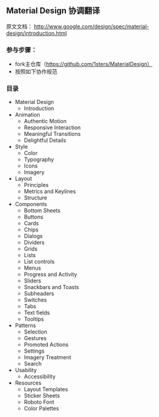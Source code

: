 ## Material Design 协调翻译

原文文档：
http://www.google.com/design/spec/material-design/introduction.html


### 参与步骤：
* fork主仓库（https://github.com/1sters/MaterialDesign）
* 按照如下协作规范

### 目录

* Material Design
  * Introduction
* Animation
  * Authentic Motion
  * Responsive Interaction
  * Meaningful Transitions
  * Delightful Details
* Style
  * Color
  * Typography
  * Icons
  * Imagery
* Layout
  * Principles
  * Metrics and Keylines
  * Structure
* Components
  * Bottom Sheets
  * Buttons
  * Cards
  * Chips
  * Dialogs
  * Dividers
  * Grids
  * Lists
  * List controls
  * Menus
  * Progress and Activity
  * Sliders
  * Snackbars and Toasts
  * Subheaders
  * Switches
  * Tabs
  * Text fields
  * Tooltips
* Patterns
  * Selection
  * Gestures
  * Promoted Actions
  * Settings
  * Imagery Treatment
  * Search
* Usability
  * Accessibility
* Resources
  * Layout Templates
  * Sticker Sheets
  * Roboto Font
  * Color Palettes
